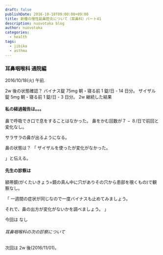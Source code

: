 ```yaml
---
draft: false
publishDate: 2016-10-18T09:00:00+09:00
title: 新種の慢性副鼻腔炎について（耳鼻科）パート41
description: nuovotaka blog
author: nuovotaka
categories:
  - health
tags:
  - jibika
  - asthma
---
```


### 耳鼻咽喉科 通院編

2016/10/18(火) 午前.

2w 後の状態確認？
バイナス錠 75mg 朝・寝る前 1 錠/日 - 14 日分。
ザイザル錠 5mg 朝・寝る前 1 錠/日 - 3 日分。
2w 継続した結果

#### 私の経過報告は。。。

鼻で呼吸でき口で息をすることはなかった。
鼻をかむ回数が７ − ８/日で前回と変化なし。

サラサラの鼻が出るようになる。

鼻の状態は？
「
ザイザルを使ったが変化がなかった。

」と伝える。

#### 先生の診察は

額帯鏡(がくたいきょう=鏡の真ん中に穴がありその穴から患部を覗くもの)で観察なし。

「
一週間の症状が同じなので一度バイナスも止めてみましょう。

それで、鼻の出方が変化がないかを調べましょう。
」

今回は
なし

###### 耳鼻咽喉科の次の診察について

次回は 2w 後(2016/11/01)。
